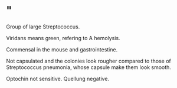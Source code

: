 # "

Group of large Streptococcus.

Viridans means green, refering to A hemolysis.

Commensal in the mouse and gastrointestine.

Not capsulated and the colonies look rougher compared to those of Streptococcus pneumonia, whose capsule make them look smooth.

Optochin not sensitive.
Quellung negative.
